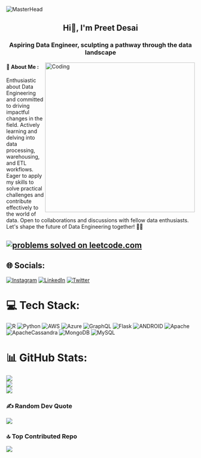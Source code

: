 ![MasterHead](https://user-images.githubusercontent.com/10498744/210012254-234538ff-d198-48aa-8964-37e6fd45d227.gif)
<h2 align="center"> Hi👋, I'm Preet Desai</h2>
<h3 align="center">Aspiring Data Engineer, sculpting a pathway through the data landscape</h3>
<img align="right" alt="Coding" width="400" src="https://media.tenor.com/-UygBh3nnfEAAAAC/coding.gif">
<h4>💫 About Me :</h4>
Enthusiastic about Data Engineering and committed to driving impactful changes in the field. Actively learning and delving into data processing, warehousing, and ETL workflows. Eager to apply my skills to solve practical challenges and contribute effectively to the world of data. Open to collaborations and discussions with fellow data enthusiasts. Let's shape the future of Data Engineering together! 🚀😊

## [![problems solved on leetcode.com](https://img.shields.io/badge/dynamic/json?style=for-the-badge&labelColor=black&color=%23ffa116&label=Solved&query=solved&url=https%3A%2F%2Fleetcode-badge.vercel.app%2Fapi%2Fusers%2Fpd_10013&logo=leetcode&logoColor=yellow)](https://leetcode.com/pd_10013)


## 🌐 Socials:
[![Instagram](https://img.shields.io/badge/Instagram-%23E4405F.svg?logo=Instagram&logoColor=white)](https://instagram.com/preet_desai710) 
[![LinkedIn](https://img.shields.io/badge/LinkedIn-%230077B5.svg?logo=linkedin&logoColor=white)](https://www.linkedin.com/in/preetdesai007/) 
[![Twitter](https://img.shields.io/badge/Twitter-%231DA1F2.svg?logo=twitter&logoColor=white)](https://twitter.com/PreetDesai0)


# 💻 Tech Stack:
![R](https://img.shields.io/badge/r-%23276DC3.svg?style=for-the-badge&logo=r&logoColor=white) ![Python](https://img.shields.io/badge/python-3670A0?style=for-the-badge&logo=python&logoColor=ffdd54) ![AWS](https://img.shields.io/badge/AWS-%23FF9900.svg?style=for-the-badge&logo=amazon-aws&logoColor=white) ![Azure](https://img.shields.io/badge/azure-%230072C6.svg?style=for-the-badge&logo=azure-devops&logoColor=white) ![GraphQL](https://img.shields.io/badge/-GraphQL-E10098?style=for-the-badge&logo=graphql&logoColor=white) ![Flask](https://img.shields.io/badge/flask-%23000.svg?style=for-the-badge&logo=flask&logoColor=white) ![ANDROID](https://img.shields.io/badge/android-%2320232a.svg?style=for-the-badge&logo=android&logoColor=%a4c639) ![Apache](https://img.shields.io/badge/apache-%23D42029.svg?style=for-the-badge&logo=apache&logoColor=white) ![ApacheCassandra](https://img.shields.io/badge/cassandra-%231287B1.svg?style=for-the-badge&logo=apache-cassandra&logoColor=white) ![MongoDB](https://img.shields.io/badge/MongoDB-%234ea94b.svg?style=for-the-badge&logo=mongodb&logoColor=white) ![MySQL](https://img.shields.io/badge/mysql-%2300f.svg?style=for-the-badge&logo=mysql&logoColor=white) 
# 📊 GitHub Stats:
![](https://github-readme-stats.vercel.app/api?username=PD013&theme=midnight-purple&hide_border=true&include_all_commits=true&count_private=false)<br/>
![](https://github-readme-streak-stats.herokuapp.com/?user=PD013&theme=midnight-purple&hide_border=true)<br/>
![](https://github-readme-stats.vercel.app/api/top-langs/?username=PD013&theme=midnight-purple&hide_border=true&include_all_commits=true&count_private=false&layout=compact)

### ✍️ Random Dev Quote
![](https://quotes-github-readme.vercel.app/api?type=vetical&theme=gruvbox)

### 🔝 Top Contributed Repo
![](https://github-contributor-stats.vercel.app/api?username=PD013&limit=5&theme=dracula&combine_all_yearly_contributions=true)


